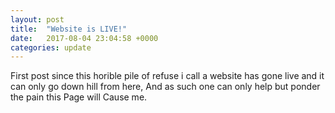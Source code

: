 ```yaml
---
layout: post
title:  "Website is LIVE!"
date:   2017-08-04 23:04:58 +0000
categories: update
---
```

First post since this horible pile of refuse i call a website has gone live and it can only go down hill from here,
And as such one can only help but ponder the pain this Page will Cause me.

